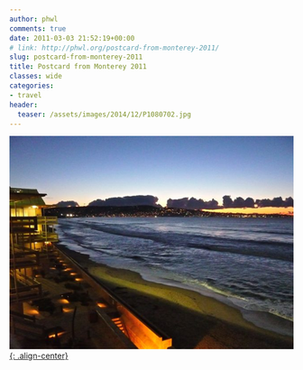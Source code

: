 ```yaml
---
author: phwl
comments: true
date: 2011-03-03 21:52:19+00:00
# link: http://phwl.org/postcard-from-monterey-2011/
slug: postcard-from-monterey-2011
title: Postcard from Monterey 2011
classes: wide
categories:
- travel
header:
  teaser: /assets/images/2014/12/P1080702.jpg
---
```


[![](/assets/images/2014/12/P1080702.jpg){: .align-center}](/assets/images/2014/12/P1080702.jpg)
